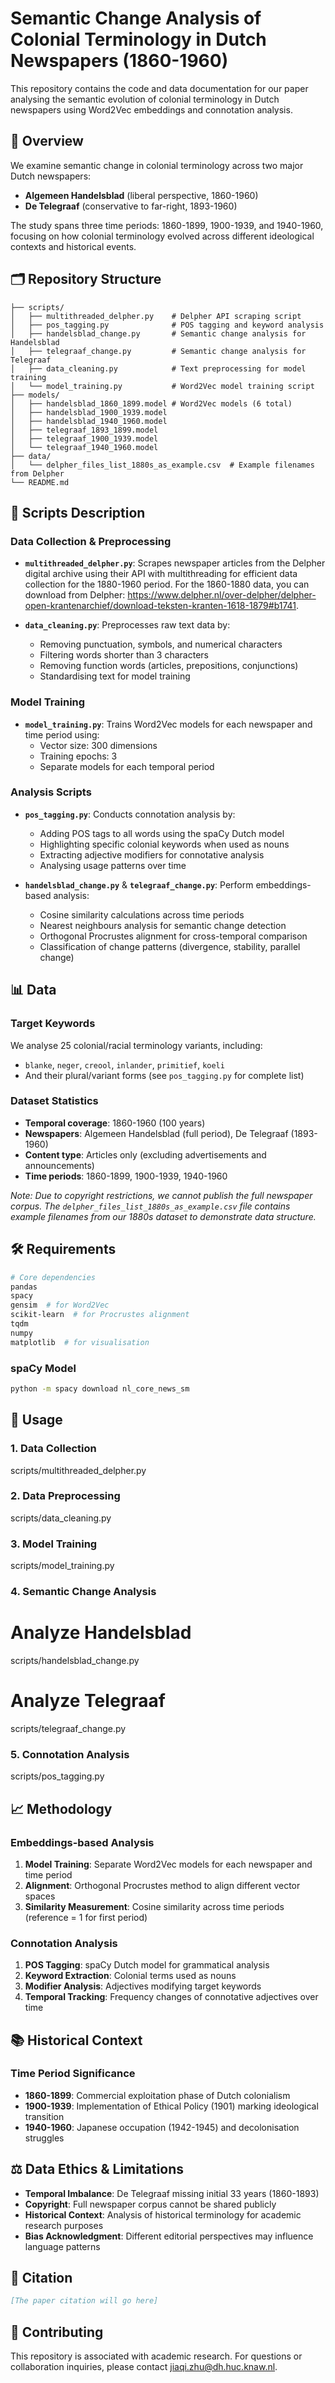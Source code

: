 # Semantic Change Analysis of Colonial Terminology in Dutch Newspapers (1860-1960)

This repository contains the code and data documentation for our paper analysing the semantic evolution of colonial terminology in Dutch newspapers using Word2Vec embeddings and connotation analysis.

## 📖 Overview

We examine semantic change in colonial terminology across two major Dutch newspapers:
- **Algemeen Handelsblad** (liberal perspective, 1860-1960)
- **De Telegraaf** (conservative to far-right, 1893-1960)

The study spans three time periods: 1860-1899, 1900-1939, and 1940-1960, focusing on how colonial terminology evolved across different ideological contexts and historical events.

## 🗂️ Repository Structure

```
├── scripts/
│   ├── multithreaded_delpher.py    # Delpher API scraping script
│   ├── pos_tagging.py              # POS tagging and keyword analysis
│   ├── handelsblad_change.py       # Semantic change analysis for Handelsblad
│   ├── telegraaf_change.py         # Semantic change analysis for Telegraaf
│   ├── data_cleaning.py            # Text preprocessing for model training
│   └── model_training.py           # Word2Vec model training script
├── models/
│   ├── handelsblad_1860_1899.model # Word2Vec models (6 total)
│   ├── handelsblad_1900_1939.model
│   ├── handelsblad_1940_1960.model
│   ├── telegraaf_1893_1899.model
│   ├── telegraaf_1900_1939.model
│   └── telegraaf_1940_1960.model
├── data/
│   └── delpher_files_list_1880s_as_example.csv  # Example filenames from Delpher
└── README.md
```

## 🔧 Scripts Description

### Data Collection & Preprocessing

- **`multithreaded_delpher.py`**: Scrapes newspaper articles from the Delpher digital archive using their API with multithreading for efficient data collection for the 1880-1960 period. For the 1860-1880 data, you can download from Delpher: https://www.delpher.nl/over-delpher/delpher-open-krantenarchief/download-teksten-kranten-1618-1879#b1741.
  
- **`data_cleaning.py`**: Preprocesses raw text data by:
  - Removing punctuation, symbols, and numerical characters
  - Filtering words shorter than 3 characters
  - Removing function words (articles, prepositions, conjunctions)
  - Standardising text for model training

### Model Training

- **`model_training.py`**: Trains Word2Vec models for each newspaper and time period using:
  - Vector size: 300 dimensions
  - Training epochs: 3
  - Separate models for each temporal period

### Analysis Scripts

- **`pos_tagging.py`**: Conducts connotation analysis by:
  - Adding POS tags to all words using the spaCy Dutch model
  - Highlighting specific colonial keywords when used as nouns
  - Extracting adjective modifiers for connotative analysis
  - Analysing usage patterns over time

- **`handelsblad_change.py`** & **`telegraaf_change.py`**: Perform embeddings-based analysis:
  - Cosine similarity calculations across time periods
  - Nearest neighbours analysis for semantic change detection
  - Orthogonal Procrustes alignment for cross-temporal comparison
  - Classification of change patterns (divergence, stability, parallel change)

## 📊 Data

### Target Keywords
We analyse 25 colonial/racial terminology variants, including:
- `blanke`, `neger`, `creool`, `inlander`, `primitief`, `koeli`
- And their plural/variant forms (see `pos_tagging.py` for complete list)

### Dataset Statistics
- **Temporal coverage**: 1860-1960 (100 years)
- **Newspapers**: Algemeen Handelsblad (full period), De Telegraaf (1893-1960)
- **Content type**: Articles only (excluding advertisements and announcements)
- **Time periods**: 1860-1899, 1900-1939, 1940-1960

*Note: Due to copyright restrictions, we cannot publish the full newspaper corpus. The `delpher_files_list_1880s_as_example.csv` file contains example filenames from our 1880s dataset to demonstrate data structure.*

## 🛠️ Requirements

```bash
# Core dependencies
pandas
spacy
gensim  # for Word2Vec
scikit-learn  # for Procrustes alignment
tqdm
numpy
matplotlib  # for visualisation
```

### spaCy Model
```bash
python -m spacy download nl_core_news_sm
```

## 🚀 Usage

### 1. Data Collection
scripts/multithreaded_delpher.py

### 2. Data Preprocessing
scripts/data_cleaning.py

### 3. Model Training
scripts/model_training.py

### 4. Semantic Change Analysis
# Analyze Handelsblad
scripts/handelsblad_change.py

# Analyze Telegraaf  
scripts/telegraaf_change.py

### 5. Connotation Analysis
scripts/pos_tagging.py

## 📈 Methodology

### Embeddings-based Analysis
1. **Model Training**: Separate Word2Vec models for each newspaper and time period
2. **Alignment**: Orthogonal Procrustes method to align different vector spaces
3. **Similarity Measurement**: Cosine similarity across time periods (reference = 1 for first period)

### Connotation Analysis
1. **POS Tagging**: spaCy Dutch model for grammatical analysis
2. **Keyword Extraction**: Colonial terms used as nouns
3. **Modifier Analysis**: Adjectives modifying target keywords
4. **Temporal Tracking**: Frequency changes of connotative adjectives over time

## 📚 Historical Context

### Time Period Significance
- **1860-1899**: Commercial exploitation phase of Dutch colonialism
- **1900-1939**: Implementation of Ethical Policy (1901) marking ideological transition
- **1940-1960**: Japanese occupation (1942-1945) and decolonisation struggles

## ⚖️ Data Ethics & Limitations

- **Temporal Imbalance**: De Telegraaf missing initial 33 years (1860-1893)
- **Copyright**: Full newspaper corpus cannot be shared publicly
- **Historical Context**: Analysis of historical terminology for academic research purposes
- **Bias Acknowledgment**: Different editorial perspectives may influence language patterns

## 📄 Citation

```bibtex
[The paper citation will go here]
```

## 🤝 Contributing

This repository is associated with academic research. For questions or collaboration inquiries, please contact jiaqi.zhu@dh.huc.knaw.nl.
